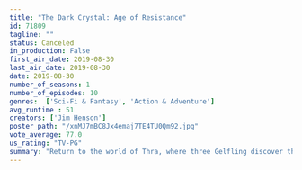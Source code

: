 ```yaml
---
title: "The Dark Crystal: Age of Resistance"
id: 71809
tagline: ""
status: Canceled
in_production: False
first_air_date: 2019-08-30
last_air_date: 2019-08-30
date: 2019-08-30
number_of_seasons: 1
number_of_episodes: 10
genres:  ['Sci-Fi & Fantasy', 'Action & Adventure']
avg_runtime : 51
creators: ['Jim Henson']
poster_path: "/xnMJ7mBC8Jx4emaj7TE4TU0Qm92.jpg"
vote_average: 77.0
us_rating: "TV-PG"
summary: "Return to the world of Thra, where three Gelfling discover the horrifying secret behind the Skeksis' power and set out to ignite the fires of rebellion and save their world."
---
```


